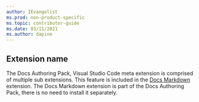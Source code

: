 ```yaml
---
author: IEvangelist
ms.prod: non-product-specific
ms.topic: contributor-guide
ms.date: 03/11/2021
ms.author: dapine
---
```


## Extension name

The Docs Authoring Pack, Visual Studio Code meta extension is comprised of multiple sub extensions. This feature is included in the <a href="https://marketplace.visualstudio.com/items?itemName=docsmsft.docs-markdown" target="_blank">Docs Markdown</a> extension. The Docs Markdown extension is part of the Docs Authoring Pack, there is no need to install it separately.
